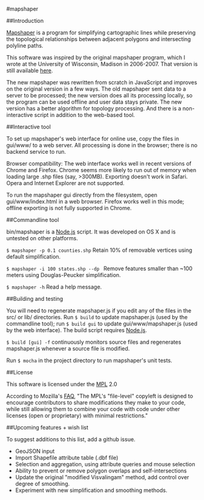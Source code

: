 #mapshaper

##Introduction

[Mapshaper](http://www.mapshaper.org) is a program for simplifying cartographic lines while preserving the topological relationships between adjacent polygons and intersecting polyline paths.

This software was inspired by the original mapshaper program, which I wrote at the University of Wisconsin, Madison in 2006-2007. That version is still available [here](http://mapshaper.com/test/MapShaper.swf).

The new mapshaper was rewritten from scratch in JavaScript and improves on the original version in a few ways. The old mapshaper sent data to a server to be processed; the new version does all its processing locally, so the program can be used offline and user data stays private. The new version has a better algorithm for topology processing. And there is a non-interactive script in addition to the web-based tool.

##Interactive tool

To set up mapshaper's web interface for online use, copy the files in gui/www/ to a web server. All processing is done in the browser; there is no backend service to run.

Browser compatibility: The web interface works well in recent versions of Chrome and Firefox. Chrome seems more likely to run out of memory when loading large .shp files (say, >300MB). Exporting doesn't work in Safari. Opera and Internet Explorer are not supported.

To run the mapshaper gui directly from the filesystem, open gui/www/index.html in a web browser. Firefox works well in this mode; offline exporting is not fully supported in Chrome.

##Commandline tool

bin/mapshaper is a [Node.js](http://nodejs.org) script. It was developed on OS X and is untested on other platforms.
 
`$ mapshaper -p 0.1 counties.shp`  Retain 10% of removable vertices using default simplification.

`$ mapshaper -i 100 states.shp --dp `  Remove features smaller than ~100 meters using Douglas-Peucker simplification.

`$ mapshaper -h` Read a help message.

##Building and testing

You will need to regenerate mapshaper.js if you edit any of the files in the src/ or lib/ directories. Run `$ build` to update mapshaper.js (used by the commandline tool); run `$ build gui` to update gui/www/mapshaper.js (used by the web interface). The build script requires [Node.js](http://nodejs.org).

`$ build [gui] -f` continuously monitors source files and regenerates  mapshaper.js whenever a source file is modified.

Run `$ mocha` in the project directory to run mapshaper's unit tests.


##License

This software is licensed under the [MPL](http://www.mozilla.org/MPL/2.0/) 2.0

According to Mozilla's [FAQ](http://www.mozilla.org/MPL/2.0/FAQ.html), "The MPL's "file-level" copyleft is designed to encourage contributors to share modifications they make to your code, while still allowing them to combine your code with code under other licenses (open or proprietary) with minimal restrictions."

##Upcoming features + wish list

To suggest additions to this list, add a github issue.

- GeoJSON input
- Import Shapefile attribute table (.dbf file)
- Selection and aggregation, using attribute queries and mouse selection
- Ability to prevent or remove polygon overlaps and self-intersections
- Update the original "modified Visvalingam" method, add control over degree of smoothing.
- Experiment with new simplification and smoothing methods.

